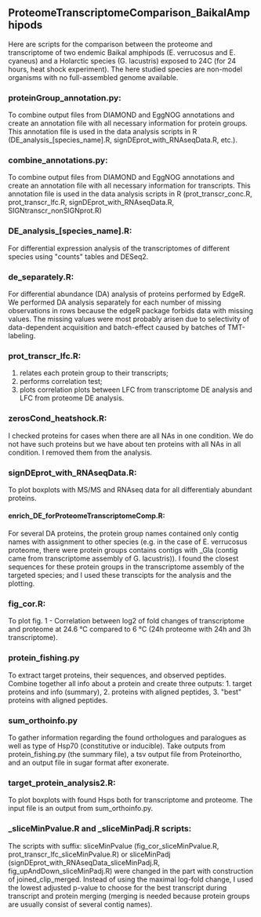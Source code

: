 ## ProteomeTranscriptomeComparison_BaikalAmphipods
Here are scripts for the comparison between the proteome and transcriptome of two endemic Baikal amphipods (E. verrucosus and E. cyaneus) and a Holarctic species (G. lacustris) exposed to 24C (for 24 hours, heat shock experiment). The here studied species are non-model organisms with no full-assembled genome available.

### proteinGroup_annotation.py:
To combine output files from DIAMOND and EggNOG annotations and create an annotation file with all necessary information for protein groups. This annotation file is used in the data analysis scripts in R (DE_analysis_[species_name].R, signDEprot_with_RNAseqData.R, etc.).

### combine_annotations.py:
To combine output files from DIAMOND and EggNOG annotations and create an annotation file with all necessary information for transcripts. This annotation file is used in the data analysis scripts in R (prot_transcr_conc.R, prot_transcr_lfc.R, signDEprot_with_RNAseqData.R, SIGNtranscr_nonSIGNprot.R)

### DE_analysis_[species_name].R:
For differential expression analysis of the transcriptomes of different species using "counts" tables and DESeq2. 

### de_separately.R:
For differential abundance (DA) analysis of proteins performed by EdgeR. We performed DA analysis separately for each number of missing observations in rows because the edgeR package forbids data with missing values. The missing values were most probably arisen due to selectivity of data-dependent acquisition and batch-effect caused by batches of TMT-labeling.

### prot_transcr_lfc.R: 
1. relates each protein group to their transcripts; 
2. performs correlation test;
3. plots correlation plots between LFC from transcriptome DE analysis and LFC from proteome DE analysis.

### zerosCond_heatshock.R: 
I checked proteins for cases when there are all NAs in one condition. We do not have such proteins but we have about ten proteins with all NAs in all condition. I removed them from the analysis.

### signDEprot_with_RNAseqData.R: 
To plot boxplots with MS/MS and RNAseq data for all differentialy abundant proteins.
#### enrich_DE_forProteomeTranscriptomeComp.R:
For several DA proteins, the protein group names contained only contig names with assignment to other species (e.g. in the case of E. verrucosus proteome, there were protein groups contains contigs with _Gla (contig came from transcriptome assembly of G. lacustris)). I found the closest sequences for these protein groups in the transcriptome assembly of the targeted species; and I used these transcipts for the analysis and the plotting. 

### fig_cor.R:
To plot fig. 1 - Correlation between log2 of fold changes of transcriptome and proteome at 24.6 °C compared to 6 °C (24h proteome with 24h and 3h transcriptome).

### protein_fishing.py
To extract target proteins, their sequences, and observed peptides. Combine together all info about a protein and create three outputs: 1. target proteins and info (summary), 2. proteins with aligned peptides, 3. "best" proteins with aligned peptides.

### sum_orthoinfo.py
To gather information regarding the found orthologues and paralogues as well as type of Hsp70 (constitutive or inducible). Take outputs from protein_fishing.py (the summary file), a tsv output file from Proteinortho, and an output file in sugar format after exonerate.

### target_protein_analysis2.R:
To plot boxplots with found Hsps both for transcriptome and proteome. The input file is an output from sum_orthoinfo.py.

### _sliceMinPvalue.R and _sliceMinPadj.R scripts:
The scripts with suffix: sliceMinPvalue (fig_cor_sliceMinPvalue.R, prot_transcr_lfc_sliceMinPvalue.R) or sliceMinPadj (signDEprot_with_RNAseqData_sliceMinPadj.R, fig_upAndDown_sliceMinPadj.R) were changed in the part with construction of joined_clip_merged. Instead of using the maximal log-fold change, I used the lowest adjusted p-value to choose for the best transcript during transcript and protein merging (merging is needed because protein groups are usually consist of several contig names).
